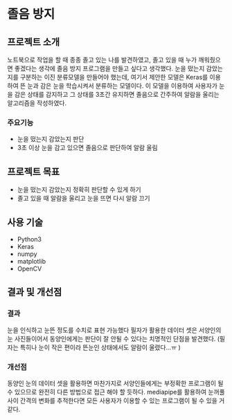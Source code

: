 # 졸음 방지

## 프로젝트 소개
노트북으로 작업을 할 때 종종 졸고 있는 나를 발견하였고, 졸고 있을 때 누가 깨워줬으면 좋겠다는 생각에 졸음 방지 프로그램을 만들고 싶다고 생각했다. 눈을 떴는지 감았는지를 구분하는 이진 분류모델을 만들어야 했는데, 여기서 제안한 모델은 Keras를 이용하여 뜬 눈과 감은 눈을 학습시켜서 분류하는 모델이다. 이 모델을 이용하여 사용자가 눈을 감은 상태를 감지하고 그 상태를 3초간 유지하면 졸음으로 간주하여 알람을 울리는 알고리즘을 작성하였다.

### 주요기능
- 눈을 떴는지 감았는지 판단
- 3초 이상 눈을 감고 있으면 졸음으로 판단하여 알람 울림

## 프로젝트 목표
- 눈을 떴는지 감았는지 정확히 판단할 수 있게 하기
- 졸고 있을 때 알람을 울리고 눈을 뜨면 다시 알람 끄기

## 사용 기술
- Python3
- Keras
- numpy
- matplotlib
- OpenCV

## 결과 및 개선점
### 결과
눈을 인식하고 눈뜬 정도를 수치로 표현 가능했다
필자가 활용한 데이터 셋은 서양인의 눈 사진들이어서 동양인에게는 판단이 잘 안될 수 있다는 치명적인 단점을 발견했다. (필자는 특히나 눈이 작은 편이라 뜬눈인 상태에서도 알람이 울렸다...ㅠ )
### 개선점
동양인 눈의 데이터 셋을 활용하면 마찬가지로 서양인들에게는 부정확한 프로그램이 될 수 있으므로 완전히 다른 방법으로 접근 해야 할 듯하다. mediapipe를 활용하여 눈꺼풀 사이 간격의 변화를 추적한다면 모든 사용자가 이용할 수 있는 프로그램이 될 수 있을 거 같다.

